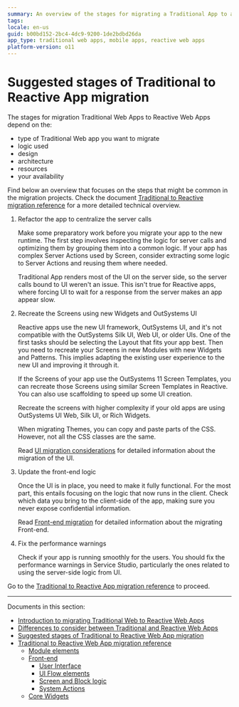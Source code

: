 ```yaml
---
summary: An overview of the stages for migrating a Traditional App to a Reactive App. Adapt it to your requirements.
tags:
locale: en-us
guid: b00bd152-2bc4-4dc9-9200-1de2bdbd26da
app_type: traditional web apps, mobile apps, reactive web apps
platform-version: o11
---
```


# Suggested stages of Traditional to Reactive App migration

The stages for migration Traditional Web Apps to Reactive Web Apps depend on the:

* type of Traditional Web app you want to migrate
* logic used
* design
* architecture
* resources
* your availability

Find below an overview that focuses on the steps that might be common in the migration projects. Check the document [Traditional to Reactive migration reference](reference.md) for a more detailed technical overview.

1. Refactor the app to centralize the server calls
    
    Make some preparatory work before you migrate your app to the new runtime. The first step involves inspecting the logic for server calls and optimizing them by grouping them into a common logic. If your app has complex Server Actions used by Screen, consider extracting some logic to Server Actions and reusing them where needed.
    
    Traditional App renders most of the UI on the server side, so the server calls bound to UI weren't an issue. This isn't true for Reactive apps, where forcing UI to wait for a response from the server makes an app appear slow.

1. Recreate the Screens using new Widgets and OutSystems UI
    
    Reactive apps use the new UI framework, OutSystems UI, and it's not compatible with the OutSystems Silk UI, Web UI, or older UIs. One of the first tasks should be selecting the Layout that fits your app best. Then you need to recreate your Screens in new Modules with new Widgets and Patterns. This implies adapting the existing user experience to the new UI and improving it through it.
 
    If the Screens of your app use the OutSystems 11 Screen Templates, you can recreate those Screens using similar Screen Templates in Reactive. You can also use scaffolding to speed up some UI creation.
    
    Recreate the screens with higher complexity if your old apps are using OutSystems UI Web, Silk UI, or Rich Widgets.
    
    When migrating Themes, you can copy and paste parts of the CSS. However, not all the CSS classes are the same.

    Read [UI migration considerations](ref-frontend-ui.md) for detailed information about the migration of the UI.
 
1. Update the front-end logic

    Once the UI is in place, you need to make it fully functional. For the most part, this entails focusing on the logic that now runs in the client. Check which data you bring to the client-side of the app, making sure you never expose confidential information.

    Read [Front-end migration](ref-frontend-intro.md) for detailed information about the migrating Front-end.

1. Fix the performance warnings

    Check if your app is running smoothly for the users. You should fix the performance warnings in Service Studio, particularly the ones related to using the server-side logic from UI.

Go to the [Traditional to Reactive App migration reference](reference.md) to proceed.

---

Documents in this section:

* [Introduction to migrating Traditional Web to Reactive Web Apps](intro.md)
* [Differences to consider between Traditional and Reactive Web Apps](differences.md)
* [Suggested stages of Traditional to Reactive Web App migration](stages.md)
* [Traditional to Reactive Web App migration reference](reference.md)
	* [Module elements](ref-module-elements.md)
	* [Front-end](ref-frontend-intro.md)
	    * [User Interface](ref-frontend-ui.md)
	    * [UI Flow elements](ref-frontend-ui-flows.md)
	    * [Screen and Block logic](ref-frontend-screen-and-block.md)
	    * [System Actions](ref-system-actions.md)
	* [Core Widgets](ref-core-widgets.md)
